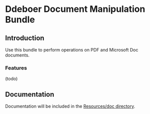 Ddeboer Document Manipulation Bundle
===================================

Introduction
------------

Use this bundle to perform operations on PDF and Microsoft Doc documents. 

### Features

(todo)

Documentation
-------------

Documentation will be included in the [Resources/doc directory](http://github.com/ddeboer/DdeboerDocumentManipulationBundle/tree/master/Resources/doc/index.md).